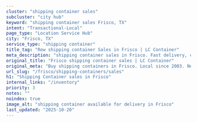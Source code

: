 ```yaml
---
cluster: "shipping container sales"
subcluster: "city hub"
keyword: "shipping container sales Frisco, TX"
intent: "Transactional-Local"
page_type: "Location Service Hub"
city: "Frisco, TX"
service_type: "shipping container"
title_tag: "Rew shipping container Sales in Frisco | LC Container"
meta_description: "shipping container sales in Frisco. Fast delivery, competitive pricing. Serving shipping containers area. Quote ID: TQ5. Call (214) 524-4168 for your free quote today."
original_title: "Frisco shipping container sales | LC Container"
original_meta: "Buy shipping containers in Frisco. Local since 2003. New & used inventory. Fast delivery. Get your free quote — call (214) 524-4168 today. LC Container — you..."
url_slug: "/frisco/shipping-containers/sales"
h1: "Shipping Container sales in Frisco"
internal_links: "/inventory"
priority: 3
notes: ""
noindex: true
image_alt: "shipping container available for delivery in Frisco"
last_updated: "2025-10-20"
---
```


<!-- TODO: Add unique city/inventory copy, images, and internal links here. -->
